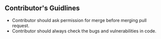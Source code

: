 ## Contributor's Guidlines
* Contributor should ask permission for merge before merging pull request.
* Contributor should always check the bugs and vulnerabilities in code.
